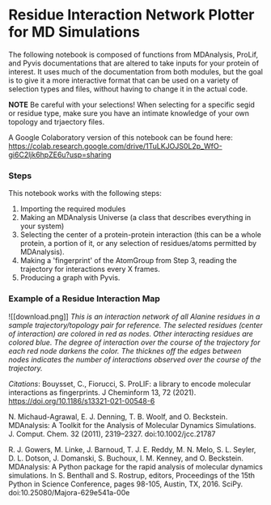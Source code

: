 # Residue Interaction Network Plotter for MD Simulations

The following notebook is composed of functions from MDAnalysis, ProLif, and Pyvis documentations that are altered to take inputs for your protein of interest. It uses much of the documentation from both modules, but the goal is to give it a more interactive format that can be used on a variety of selection types and files, without having to change it in the actual code. 

**NOTE** Be careful with your selections! When selecting for a specific segid or residue type, make sure you have an intimate knowledge of your own topology and trjaectory files.

A Google Colaboratory version of this notebook can be found here: https://colab.research.google.com/drive/1TuLKJOJS0L2p_WfO-gi6C2ljk6hpZE6u?usp=sharing


### Steps
This notebook works with the following steps:
1. Importing the required modules
2. Making an MDAnalysis Universe (a class that describes everything in your system)
3. Selecting the center of a protein-protein interaction (this can be a whole protein, a portion of it, or any selection of residues/atoms permitted by MDAnalysis).
4. Making a 'fingerprint' of the AtomGroup from Step 3, reading the trajectory for interactions every X frames.
5. Producing a graph with Pyvis.

### Example of a Residue Interaction Map
![[download.png]]
*This is an interaction network of all Alanine residues in a sample trajectory/topology pair for reference. The selected residues (center of interaction) are colored in red as nodes. Other interacting residues are colored blue. The degree of interaction over the course of the trajectory for each red node darkens the color. The thicknes off the edges between nodes indicates the number of interactions observed over the course of the trajectory.*

*Citations*:
Bouysset, C., Fiorucci, S. ProLIF: a library to encode molecular interactions as fingerprints.
J Cheminform 13, 72 (2021). https://doi.org/10.1186/s13321-021-00548-6

N. Michaud-Agrawal, E. J. Denning, T. B. Woolf, and O. Beckstein. MDAnalysis: A Toolkit for the Analysis of Molecular Dynamics Simulations. J. Comput. Chem. 32 (2011), 2319–2327. doi:10.1002/jcc.21787

R. J. Gowers, M. Linke, J. Barnoud, T. J. E. Reddy, M. N. Melo, S. L. Seyler, D. L. Dotson, J. Domanski, S. Buchoux, I. M. Kenney, and O. Beckstein. MDAnalysis: A Python package for the rapid analysis of molecular dynamics simulations. In S. Benthall and S. Rostrup, editors, Proceedings of the 15th Python in Science Conference, pages 98-105, Austin, TX, 2016. SciPy. doi:10.25080/Majora-629e541a-00e